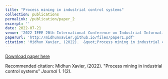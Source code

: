 ```yaml
---
title: "Process mining in industrial control systems"
collection: publications
permalink: /publication/paper_2
excerpt: ''
date: 2022-07-21
venue: '2022 IEEE 20th International Conference on Industrial Informatics (INDIN)'
paperurl: 'http://midhunxavier.github.io/files/paper1.pdf'
citation: 'Midhun Xavier, (2022).  &quot;Process mining in industrial control systems.&quot; <i>Journal 1</i>. 1(2).'
---
```


[Download paper here](http://midhunxavier.github.io/files/paper2.pdf)

Recommended citation: Midhun Xavier, (2022). "Process mining in industrial control systems" <i>Journal 1</i>. 1(2).
